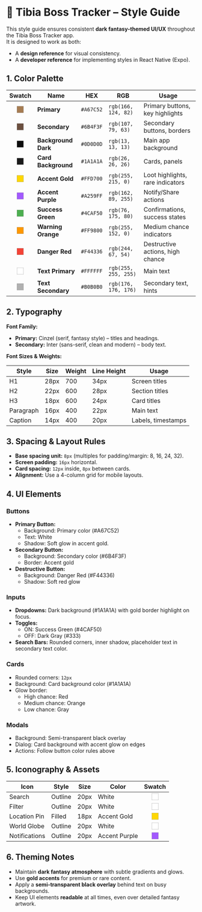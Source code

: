 # 🎨 Tibia Boss Tracker – Style Guide

This style guide ensures consistent **dark fantasy-themed UI/UX** throughout the Tibia Boss Tracker app.  
It is designed to work as both:
- A **design reference** for visual consistency.
- A **developer reference** for implementing styles in React Native (Expo).

## 1. Color Palette

| Swatch | Name                | HEX       | RGB              | Usage |
|:-----:|---------------------|-----------|------------------|-------|
| <svg width="18" height="18"><rect width="18" height="18" fill="#A67C52" stroke="#999"/></svg> | **Primary**         | `#A67C52` | `rgb(166, 124, 82)`  | Primary buttons, key highlights |
| <svg width="18" height="18"><rect width="18" height="18" fill="#6B4F3F" stroke="#999"/></svg> | **Secondary**       | `#6B4F3F` | `rgb(107, 79, 63)`   | Secondary buttons, borders |
| <svg width="18" height="18"><rect width="18" height="18" fill="#0D0D0D" stroke="#999"/></svg> | **Background Dark** | `#0D0D0D` | `rgb(13, 13, 13)`    | Main app background |
| <svg width="18" height="18"><rect width="18" height="18" fill="#1A1A1A" stroke="#999"/></svg> | **Card Background** | `#1A1A1A` | `rgb(26, 26, 26)`    | Cards, panels |
| <svg width="18" height="18"><rect width="18" height="18" fill="#FFD700" stroke="#999"/></svg> | **Accent Gold**     | `#FFD700` | `rgb(255, 215, 0)`   | Loot highlights, rare indicators |
| <svg width="18" height="18"><rect width="18" height="18" fill="#A259FF" stroke="#999"/></svg> | **Accent Purple**   | `#A259FF` | `rgb(162, 89, 255)`  | Notify/Share actions |
| <svg width="18" height="18"><rect width="18" height="18" fill="#4CAF50" stroke="#999"/></svg> | **Success Green**   | `#4CAF50` | `rgb(76, 175, 80)`   | Confirmations, success states |
| <svg width="18" height="18"><rect width="18" height="18" fill="#FF9800" stroke="#999"/></svg> | **Warning Orange**  | `#FF9800` | `rgb(255, 152, 0)`   | Medium chance indicators |
| <svg width="18" height="18"><rect width="18" height="18" fill="#F44336" stroke="#999"/></svg> | **Danger Red**      | `#F44336` | `rgb(244, 67, 54)`   | Destructive actions, high chance |
| <svg width="18" height="18"><rect width="18" height="18" fill="#FFFFFF" stroke="#999"/></svg> | **Text Primary**    | `#FFFFFF` | `rgb(255, 255, 255)` | Main text |
| <svg width="18" height="18"><rect width="18" height="18" fill="#B0B0B0" stroke="#999"/></svg> | **Text Secondary**  | `#B0B0B0` | `rgb(176, 176, 176)` | Secondary text, hints |

## 2. Typography

**Font Family:**  
- **Primary:** Cinzel (serif, fantasy style) – titles and headings.  
- **Secondary:** Inter (sans-serif, clean and modern) – body text.

**Font Sizes & Weights:**

| Style         | Size  | Weight | Line Height | Usage |
|---------------|-------|--------|-------------|-------|
| H1            | 28px  | 700    | 34px        | Screen titles |
| H2            | 22px  | 600    | 28px        | Section titles |
| H3            | 18px  | 600    | 24px        | Card titles |
| Paragraph     | 16px  | 400    | 22px        | Main text |
| Caption       | 14px  | 400    | 20px        | Labels, timestamps |

## 3. Spacing & Layout Rules

- **Base spacing unit:** `8px` (multiples for padding/margin: 8, 16, 24, 32).
- **Screen padding:** `16px` horizontal.
- **Card spacing:** `12px` inside, `8px` between cards.
- **Alignment:** Use a 4-column grid for mobile layouts.

## 4. UI Elements

### Buttons
- **Primary Button:**  
  - Background: Primary color (#A67C52)  
  - Text: White  
  - Shadow: Soft glow in accent gold.  
- **Secondary Button:**  
  - Background: Secondary color (#6B4F3F)  
  - Border: Accent gold  
- **Destructive Button:**  
  - Background: Danger Red (#F44336)  
  - Shadow: Soft red glow  

### Inputs
- **Dropdowns:** Dark background (#1A1A1A) with gold border highlight on focus.  
- **Toggles:**  
  - ON: Success Green (#4CAF50)  
  - OFF: Dark Gray (#333)  
- **Search Bars:** Rounded corners, inner shadow, placeholder text in secondary text color.

### Cards
- Rounded corners: `12px`  
- Background: Card background color (#1A1A1A)  
- Glow border:
  - High chance: Red  
  - Medium chance: Orange  
  - Low chance: Gray

### Modals
- Background: Semi-transparent black overlay  
- Dialog: Card background with accent glow on edges  
- Actions: Follow button color rules above

## 5. Iconography & Assets

| Icon         | Style     | Size   | Color | Swatch |
|--------------|-----------|--------|-------|:------:|
| Search       | Outline   | 20px   | White | <svg width="18" height="18"><rect width="18" height="18" fill="#FFFFFF" stroke="#999"/></svg> |
| Filter       | Outline   | 20px   | White | <svg width="18" height="18"><rect width="18" height="18" fill="#FFFFFF" stroke="#999"/></svg> |
| Location Pin | Filled    | 18px   | Accent Gold | <svg width="18" height="18"><rect width="18" height="18" fill="#FFD700" stroke="#999"/></svg> |
| World Globe  | Outline   | 20px   | White | <svg width="18" height="18"><rect width="18" height="18" fill="#FFFFFF" stroke="#999"/></svg> |
| Notifications| Outline   | 20px   | Accent Purple | <svg width="18" height="18"><rect width="18" height="18" fill="#A259FF" stroke="#999"/></svg> |

## 6. Theming Notes

- Maintain **dark fantasy atmosphere** with subtle gradients and glows.
- Use **gold accents** for premium or rare content.
- Apply a **semi-transparent black overlay** behind text on busy backgrounds.
- Keep UI elements **readable** at all times, even over detailed fantasy artwork.
